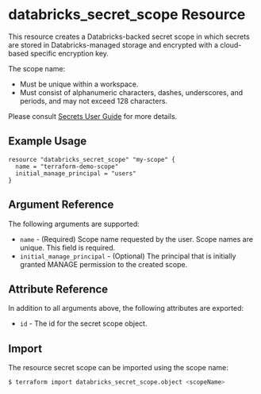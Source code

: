 # databricks_secret_scope Resource

This resource creates a Databricks-backed secret scope in which secrets are stored in Databricks-managed storage and encrypted with a cloud-based specific encryption key. 

The scope name:

* Must be unique within a workspace.
* Must consist of alphanumeric characters, dashes, underscores, and periods, and may not exceed 128 characters.

Please consult [Secrets User Guide](https://docs.databricks.com/security/secrets/index.html#secrets-user-guide) for more details.

## Example Usage

```hcl
resource "databricks_secret_scope" "my-scope" {
  name = "terraform-demo-scope"
  initial_manage_principal = "users"
}
```

## Argument Reference

The following arguments are supported:

* `name` - (Required) Scope name requested by the user. Scope names are unique. This field is required.
* `initial_manage_principal` - (Optional) The principal that is initially granted MANAGE permission to the created scope.

## Attribute Reference

In addition to all arguments above, the following attributes are exported:

* `id` - The id for the secret scope object.

## Import

The resource secret scope can be imported using the scope name:

```bash
$ terraform import databricks_secret_scope.object <scopeName>
```